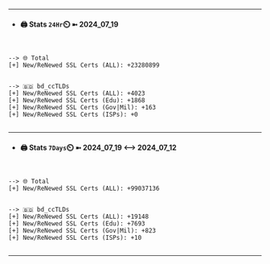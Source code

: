 

---
- #### 🖨️ **Stats** `24Hr`⏲️ ➼ 2024_07_19
```console


--> 🌐 Total
[+] New/ReNewed SSL Certs (ALL): +23280899


--> 🇧🇩 bd_ccTLDs
[+] New/ReNewed SSL Certs (ALL): +4023
[+] New/ReNewed SSL Certs (Edu): +1868
[+] New/ReNewed SSL Certs (Gov|Mil): +163
[+] New/ReNewed SSL Certs (ISPs): +0


```

---
- #### 🖨️ **Stats** `7Days`⏲️ ➼ 2024_07_19 <--> 2024_07_12
```console


--> 🌐 Total
[+] New/ReNewed SSL Certs (ALL): +99037136


--> 🇧🇩 bd_ccTLDs
[+] New/ReNewed SSL Certs (ALL): +19148
[+] New/ReNewed SSL Certs (Edu): +7693
[+] New/ReNewed SSL Certs (Gov|Mil): +823
[+] New/ReNewed SSL Certs (ISPs): +10


```

---

